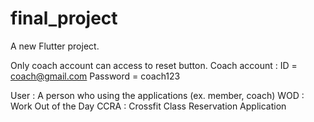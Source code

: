 # final_project

A new Flutter project.

Only coach account can access to reset button.
Coach account : 
ID = coach@gmail.com
Password = coach123

User : A person who using the applications (ex. member, coach)
WOD : Work Out of the Day
CCRA : Crossfit Class Reservation Application
    